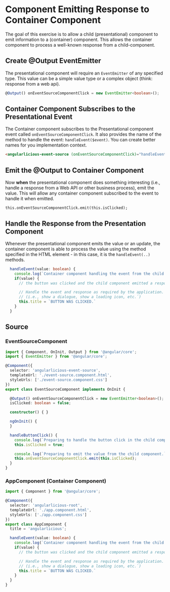 # Component Emitting Response to Container Component

The goal of this exercise is to allow a child (presentational) component to emit information to a (container) component. This allows the container component to process a well-known response from a child-component. 

## Create @Output EventEmitter
The presentational component will require an `EventEmitter` of any specified type. This value can be a simple value type or a complex object (think: response from a web api).

```typescript
@Output() onEventSourceComponentClick = new EventEmitter<boolean>();
```

## Container Component Subscribes to the Presentational Event

The Container component subscribes to the Presentational component event called `onEventSourceComponentClick`. It also provides the name of the method to handle the event: `handleEvent($event)`. You can create better names for you implementation context.

```html
<angularlicious-event-source (onEventSourceComponentClick)="handleEvent($event)"></angularlicious-event-source>
```

## Emit the @Output to Container Component

Now **when** the presentational component does something interesting (i.e., handle a response from a Web API or other business process), emit the value. This will allow any container component subscribed to the event to handle it when emitted.

```
this.onEventSourceComponentClick.emit(this.isClicked);
```

## Handle the Response from the Presentation Component

Whenever the presentational component emits the value or an update, the container component is able to process the value using the method specified in the HTML element - in this case, it is the `handleEvent(..)` methods.

```typescript
  handleEvent(value: boolean) {
    console.log(`Container component handling the event from the child component.`);
    if(value) {
      // the button was clicked and the child component emitted a response;

      // Handle the event and response as required by the application.
      // (i.e., show a dialogue, show a loading icon, etc.`)
      this.title = `BUTTON WAS CLICKED.`
    }
  }
```

## Source

### EventSourceComponent
```typescript
import { Component, OnInit, Output } from '@angular/core';
import { EventEmitter } from '@angular/core';

@Component({
  selector: 'angularlicious-event-source',
  templateUrl: './event-source.component.html',
  styleUrls: ['./event-source.component.css']
})
export class EventSourceComponent implements OnInit {

  @Output() onEventSourceComponentClick = new EventEmitter<boolean>();
  isClicked: boolean = false;

  constructor() { }

  ngOnInit() {
  }

  handleButtonClick() {
    console.log(`Preparing to handle the button click in the child component.`)
    this.isClicked = true;

    console.log(`Preparing to emit the value from the child component.`);
    this.onEventSourceComponentClick.emit(this.isClicked);
  }
}
```

### AppComponent (Container Component)

```typescript
import { Component } from '@angular/core';

@Component({
  selector: 'angularlicious-root',
  templateUrl: './app.component.html',
  styleUrls: ['./app.component.css']
})
export class AppComponent {
  title = 'angularlicious';

  handleEvent(value: boolean) {
    console.log(`Container component handling the event from the child component.`);
    if(value) {
      // the button was clicked and the child component emitted a response;

      // Handle the event and response as required by the application.
      // (i.e., show a dialogue, show a loading icon, etc.`)
      this.title = `BUTTON WAS CLICKED.`
    }
  }
}
```